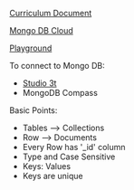 [Curriculum Document](https://docs.google.com/document/d/1-UbdACvyEuJRPlRwsqghj_JapLgTPmMcVreyf352niA/preview?pru=AAABgvl9wDI*s_vkJWd3KN4uItPnBpzgGg)

[Mongo DB Cloud](https://www.mongodb.com/atlas/database)

[Playground](https://mongoplayground.net/)

To connect to Mongo DB:
- [Studio 3t](https://studio3t.com/free/
)
- MongoDB Compass

Basic Points:
- Tables --> Collections
- Row --> Documents
- Every Row has '_id' column
- Type and Case Sensitive
- Keys: Values
- Keys are unique

